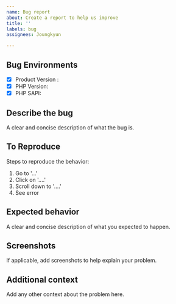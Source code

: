 ```yaml
---
name: Bug report
about: Create a report to help us improve
title: ''
labels: bug
assignees: Joungkyun

---
```


## Bug Environments
- [x] Product Version :
- [x] PHP Version:
- [x] PHP SAPI:

## Describe the bug
A clear and concise description of what the bug is.

## To Reproduce
Steps to reproduce the behavior:
1. Go to '...'
2. Click on '....'
3. Scroll down to '....'
4. See error

## Expected behavior
A clear and concise description of what you expected to happen.

## Screenshots
If applicable, add screenshots to help explain your problem.

## Additional context
Add any other context about the problem here.
